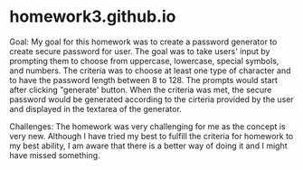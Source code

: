 # homework3.github.io

Goal:
My goal for this homework was to create a password generator to create secure password for user. The goal was to take users' input by prompting them to choose from uppercase, lowercase, special symbols, and numbers. The criteria was to choose at least one type of character and to have the password length between 8 to 128. The prompts would start after clicking "generate' button. When the criteria was met, the secure password would be generated according to the cirteria provided by the user and displayed in the textarea of the generator. 

Challenges:
The homework was very challenging for me as the concept is very new. Although I have tried my best to fulfill the criteria for homework to my best ability, I am aware that there is a better way of doing it and I might have missed something.





